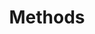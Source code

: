 ---
title: Methods
product-type: "import-api"
content-type: "api-doc"
order: 6

include: developers/api-object.html
---